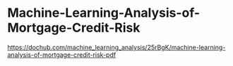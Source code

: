 # Machine-Learning-Analysis-of-Mortgage-Credit-Risk

https://dochub.com/machine_learning_analysis/25rBgK/machine-learning-analysis-of-mortgage-credit-risk-pdf
